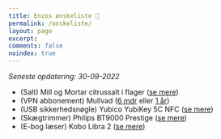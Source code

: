```yaml
---
title: Enzos ønskeliste 🎁
permalink: /onskeliste/
layout: page
excerpt: 
comments: false
noindex: true
---
```


*Seneste opdatering: 30-09-2022*
- (Salt) Mill og Mortar citrussalt i flager ([se mere](https://www.helsam.dk/mad-drikke/kolonial/salt-bouillon-og-soja/citrussalt-i-flager-mill-mortar?id=13210))
- (VPN abbonement) Mullvad ([6 mdr](https://www.amazon.de/-/en/dp/B092M55HJ2?qu=eyJxc2MiOiIwLjQzIiwicXNhIjoiMC40MCIsInFzcCI6IjAuNTcifQ%3D%3D) eller [1 år](https://www.amazon.de/-/en/dp/B092M5G1G7?qu=eyJxc2MiOiIwLjQzIiwicXNhIjoiMC40MCIsInFzcCI6IjAuNTcifQ%3D%3D))
- (USB sikkerhedsnøgle) Yubico YubiKey 5C NFC ([se mere](https://www.computersalg.dk/i/7308775/yubico-yubikey-5c-nfc-usb-c-sikkerhedsn%c3%b8gle))
- (Skægtrimmer) Philips BT9000 Prestige ([se mere](https://www.elgiganten.dk/product/personlig-pleje-skonhed-velvare/barbering-harfjerning/skagtrimmer/philips-9000-prestige-skagtrimmer-bt981015/53148))
- (E-bog læser) Kobo Libra 2 ([se mere](https://www.komplett.dk/product/1213867/pc-tablets/tablets-e-bogslaesere/e-bogslaesere/kobo-libra-2-7-32gb-sort?channable=00a560696400313231333836376d))
